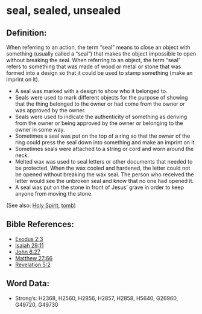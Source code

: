# seal, sealed, unsealed

## Definition:

When referring to an action, the term “seal” means to close an object with something (usually called a “seal”) that makes the object impossible to open without breaking the seal. When referring to an object, the term “seal” refers to something that was made of wood or metal or stone that was formed into a design so that it could be used to stamp something (make an imprint on it). 

* A seal was marked with a design to show who it belonged to.
* Seals were used to mark different objects for the purpose of showing that the thing belonged to the owner or had come from the owner or was approved by the owner.
* Seals were used to indicate the authenticity of something as deriving from the owner or being approved by the owner or belonging to the owner in some way.
* Sometimes a seal was put on the top of a ring so that the owner of the ring could press the seal down into something and make an imprint on it.
* Sometimes seals were attached to a string or cord and worn around the neck.
* Melted wax was used to seal letters or other documents that needed to be protected. When the wax cooled and hardened, the letter could not be opened without breaking the wax seal. The person who received the letter would see the unbroken seal and know that no one had opened it.
* A seal was put on the stone in front of Jesus’ grave in order to keep anyone from moving the stone.

(See also: [Holy Spirit](../kt/holyspirit.md), [tomb](../other/tomb.md))

## Bible References:

* [Exodus 2:3](rc://en/tn/help/exo/02/03)
* [Isaiah 29:11](rc://en/tn/help/isa/29/11)
* [John 6:27](rc://en/tn/help/jhn/06/27)
* [Matthew 27:66](rc://en/tn/help/mat/27/66)
* [Revelation 5:2](rc://en/tn/help/rev/05/02)

## Word Data:

* Strong’s: H2368, H2560, H2856, H2857, H2858, H5640, G26960, G49720, G49730
